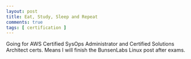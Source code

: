 ```yaml
---
layout: post
title: Eat, Study, Sleep and Repeat
comments: true
tags: [ certification ]
---
```


Going for AWS Certified SysOps Administrator and Certified Solutions Architect certs.
Means I will finish the BunsenLabs Linux post after exams.
